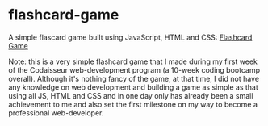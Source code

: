 # flashcard-game
A simple flascard game built using JavaScript, HTML and CSS: [Flashcard Game](https://flashcard-hoan.netlify.com)

Note: this is a very simple flashcard game that I made during my first week of the Codaisseur web-development program (a 10-week coding bootcamp overall). Although it's nothing fancy of the game, at that time, I did not have any knowledge on web development and building a game as simple as that using all JS, HTML and CSS and in one day only has already been a small achievement to me and also set the first milestone on my way to become a professional web-developer.
